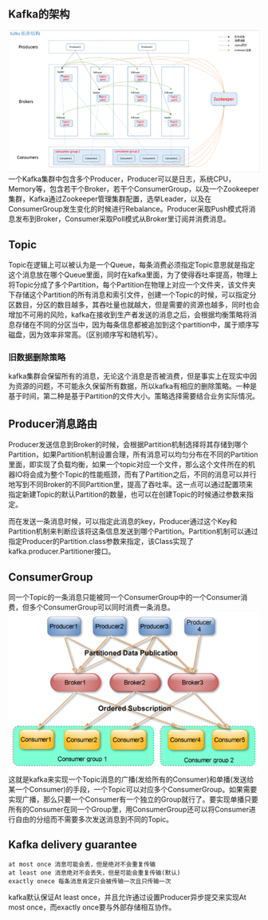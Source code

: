 ## Kafka的架构
![avatar](../Image/Kafka的架构.png)
一个Kafka集群中包含多个Producer，Producer可以是日志，系统CPU，Memory等，包含若干个Broker，若干个ConsumerGroup，以及一个Zookeeper集群，Kafka通过Zookeeper管理集群配置，选举Leader，以及在ConsumerGroup发生变化的时候进行Rebalance。Producer采取Push模式将消息发布到Broker，Consumer采取Poll模式从Broker里订阅并消费消息。
## Topic
Topic在逻辑上可以被认为是一个Queue，每条消费必须指定Topic意思就是指定这个消息放在哪个Queue里面，同时在kafka里面，为了使得吞吐率提高，物理上将Topic分成了多个Partition，每个Partition在物理上对应一个文件夹，该文件夹下存储这个Partition的所有消息和索引文件，创建一个Topic的时候，可以指定分区数目，分区的数目越多，其吞吐量也就越大，但是需要的资源也越多，同时也会增加不可用的风险，kafka在接收到生产者发送的消息之后，会根据均衡策略将消息存储在不同的分区当中，因为每条信息都被追加到这个partition中，属于顺序写磁盘，因为效率非常高。（区别顺序写和随机写）。
### 旧数据删除策略
kafka集群会保留所有的消息，无论这个消息是否被消费，但是事实上在现实中因为资源的问题，不可能永久保留所有数据，所以kafka有相应的删除策略。一种是基于时间，第二种是基于Partition的文件大小。策略选择需要结合业务实际情况。
## Producer消息路由
Producer发送信息到Broker的时候，会根据Partition机制选择将其存储到哪个Partition，如果Partition机制设置合理，所有消息可以均匀分布在不同的Partition里面，即实现了负载均衡，如果一个topic对应一个文件，那么这个文件所在的机器IO将会成为整个Topic的性能瓶颈，而有了Partition之后，不同的消息可以并行地写到不同Broker的不同Partition里，提高了吞吐率。这一点可以通过配置项来指定新建Topic的默认Partition的数量，也可以在创建Topic的时候通过参数来指定。

而在发送一条消息时候，可以指定此消息的key，Producer通过这个Key和Partition机制来判断应该将这条信息发送到哪个Partition。Partition机制可以通过指定Producer的Partition.class参数来指定，该Class实现了kafka.producer.Partitioner接口。
## ConsumerGroup
同一个Topic的一条消息只能被同一个ConsumerGroup中的一个Consumer消费，但多个ConsumerGroup可以同时消费一条消息。
![avatar](../Image/kafka.png)
这就是kafka来实现一个Topic消息的广播(发给所有的Consumer)和单播(发送给某一个Consumer)的手段，一个Topic可以对应多个ConsumerGroup。如果需要实现广播，那么只要一个Consumer有一个独立的Group就行了。要实现单播只要所有的Consumer在同一个Group里，用ConsumerGroup还可以将Consumer进行自由的分组而不需要多次发送消息到不同的Topic。
## Kafka delivery guarantee
```
at most once 消息可能会丢，但是绝对不会重复传输
at least one 消息绝对不会丢失，但是可能会重复传输(默认)
exactly onece 每条消息肯定只会被传输一次且只传输一次
```
kafka默认保证At least once，并且允许通过设置Producer异步提交来实现At most once，而exactly once要与外部存储相互协作。

